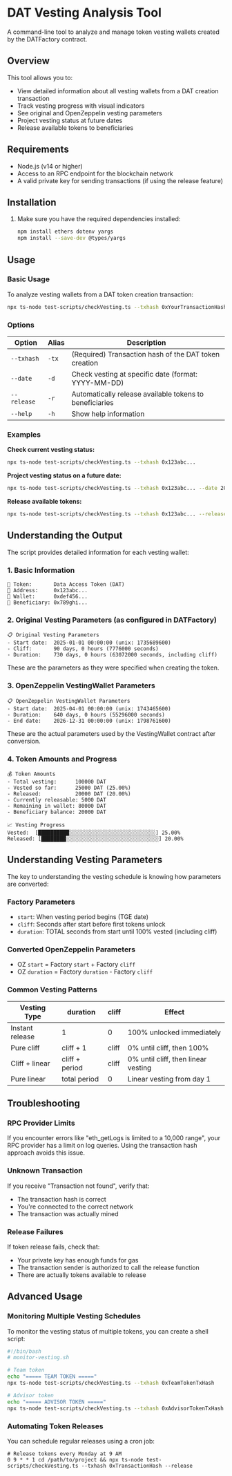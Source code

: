 # DAT Vesting Analysis Tool

A command-line tool to analyze and manage token vesting wallets created by the DATFactory contract.

## Overview

This tool allows you to:
- View detailed information about all vesting wallets from a DAT creation transaction
- Track vesting progress with visual indicators
- See original and OpenZeppelin vesting parameters 
- Project vesting status at future dates
- Release available tokens to beneficiaries

## Requirements

- Node.js (v14 or higher)
- Access to an RPC endpoint for the blockchain network
- A valid private key for sending transactions (if using the release feature)

## Installation

1. Make sure you have the required dependencies installed:
   ```bash
   npm install ethers dotenv yargs
   npm install --save-dev @types/yargs
   ```
## Usage

### Basic Usage

To analyze vesting wallets from a DAT token creation transaction:

```bash
npx ts-node test-scripts/checkVesting.ts --txhash 0xYourTransactionHash
```

### Options

| Option | Alias | Description |
|--------|-------|-------------|
| `--txhash` | `-tx` | (Required) Transaction hash of the DAT token creation |
| `--date` | `-d` | Check vesting at specific date (format: YYYY-MM-DD) |
| `--release` | `-r` | Automatically release available tokens to beneficiaries |
| `--help` | `-h` | Show help information |

### Examples

**Check current vesting status:**
```bash
npx ts-node test-scripts/checkVesting.ts --txhash 0x123abc...
```

**Project vesting status on a future date:**
```bash
npx ts-node test-scripts/checkVesting.ts --txhash 0x123abc... --date 2026-04-30
```

**Release available tokens:**
```bash
npx ts-node test-scripts/checkVesting.ts --txhash 0x123abc... --release
```

## Understanding the Output

The script provides detailed information for each vesting wallet:

### 1. Basic Information

```
🔑 Token:       Data Access Token (DAT)
📍 Address:     0x123abc...
👛 Wallet:      0xdef456...
👤 Beneficiary: 0x789ghi...
```

### 2. Original Vesting Parameters (as configured in DATFactory)

```
📋 Original Vesting Parameters
- Start date:  2025-01-01 00:00:00 (unix: 1735689600)
- Cliff:       90 days, 0 hours (7776000 seconds)
- Duration:    730 days, 0 hours (63072000 seconds, including cliff)
```

These are the parameters as they were specified when creating the token.

### 3. OpenZeppelin VestingWallet Parameters

```
📋 OpenZeppelin VestingWallet Parameters
- Start date:  2025-04-01 00:00:00 (unix: 1743465600)
- Duration:    640 days, 0 hours (55296000 seconds)
- End date:    2026-12-31 00:00:00 (unix: 1798761600)
```

These are the actual parameters used by the VestingWallet contract after conversion.

### 4. Token Amounts and Progress

```
💰 Token Amounts
- Total vesting:      100000 DAT
- Vested so far:      25000 DAT (25.00%)
- Released:           20000 DAT (20.00%)
- Currently releasable: 5000 DAT
- Remaining in wallet: 80000 DAT
- Beneficiary balance: 20000 DAT

📈 Vesting Progress
Vested:  [██████████░░░░░░░░░░░░░░░░░░░░░░░░░░░░] 25.00%
Released: [████████░░░░░░░░░░░░░░░░░░░░░░░░░░░░░░] 20.00%
```

## Understanding Vesting Parameters

The key to understanding the vesting schedule is knowing how parameters are converted:

### Factory Parameters
- `start`: When vesting period begins (TGE date)
- `cliff`: Seconds after start before first tokens unlock  
- `duration`: TOTAL seconds from start until 100% vested (including cliff)

### Converted OpenZeppelin Parameters
- OZ `start` = Factory `start` + Factory `cliff`
- OZ `duration` = Factory `duration` - Factory `cliff`

### Common Vesting Patterns

| Vesting Type | duration | cliff | Effect |
|--------------|----------|-------|--------|
| Instant release | 1 | 0 | 100% unlocked immediately |
| Pure cliff | cliff + 1 | cliff | 0% until cliff, then 100% |
| Cliff + linear | cliff + period | cliff | 0% until cliff, then linear vesting |
| Pure linear | total period | 0 | Linear vesting from day 1 |

## Troubleshooting

### RPC Provider Limits
If you encounter errors like "eth_getLogs is limited to a 10,000 range", your RPC provider has a limit on log queries. Using the transaction hash approach avoids this issue.

### Unknown Transaction
If you receive "Transaction not found", verify that:
- The transaction hash is correct
- You're connected to the correct network
- The transaction was actually mined

### Release Failures
If token release fails, check that:
- Your private key has enough funds for gas
- The transaction sender is authorized to call the release function
- There are actually tokens available to release

## Advanced Usage

### Monitoring Multiple Vesting Schedules

To monitor the vesting status of multiple tokens, you can create a shell script:

```bash
#!/bin/bash
# monitor-vesting.sh

# Team token
echo "===== TEAM TOKEN ====="
npx ts-node test-scripts/checkVesting.ts --txhash 0xTeamTokenTxHash

# Advisor token
echo "===== ADVISOR TOKEN ====="
npx ts-node test-scripts/checkVesting.ts --txhash 0xAdvisorTokenTxHash
```

### Automating Token Releases

You can schedule regular releases using a cron job:

```
# Release tokens every Monday at 9 AM
0 9 * * 1 cd /path/to/project && npx ts-node test-scripts/checkVesting.ts --txhash 0xTransactionHash --release
